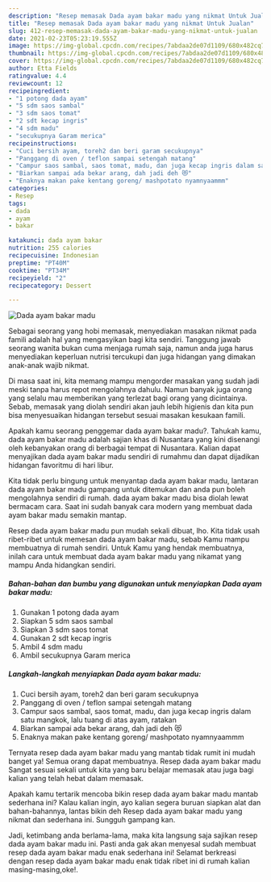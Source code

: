 ```yaml
---
description: "Resep memasak Dada ayam bakar madu yang nikmat Untuk Jualan"
title: "Resep memasak Dada ayam bakar madu yang nikmat Untuk Jualan"
slug: 412-resep-memasak-dada-ayam-bakar-madu-yang-nikmat-untuk-jualan
date: 2021-02-23T05:23:19.555Z
image: https://img-global.cpcdn.com/recipes/7abdaa2de07d1109/680x482cq70/dada-ayam-bakar-madu-foto-resep-utama.jpg
thumbnail: https://img-global.cpcdn.com/recipes/7abdaa2de07d1109/680x482cq70/dada-ayam-bakar-madu-foto-resep-utama.jpg
cover: https://img-global.cpcdn.com/recipes/7abdaa2de07d1109/680x482cq70/dada-ayam-bakar-madu-foto-resep-utama.jpg
author: Etta Fields
ratingvalue: 4.4
reviewcount: 12
recipeingredient:
- "1 potong dada ayam"
- "5 sdm saos sambal"
- "3 sdm saos tomat"
- "2 sdt kecap ingris"
- "4 sdm madu"
- "secukupnya Garam merica"
recipeinstructions:
- "Cuci bersih ayam, toreh2 dan beri garam secukupnya"
- "Panggang di oven / teflon sampai setengah matang"
- "Campur saos sambal, saos tomat, madu, dan juga kecap ingris dalam satu mangkok, lalu tuang di atas ayam, ratakan"
- "Biarkan sampai ada bekar arang, dah jadi deh 😻"
- "Enaknya makan pake kentang goreng/ mashpotato nyamnyaammm"
categories:
- Resep
tags:
- dada
- ayam
- bakar

katakunci: dada ayam bakar 
nutrition: 255 calories
recipecuisine: Indonesian
preptime: "PT40M"
cooktime: "PT34M"
recipeyield: "2"
recipecategory: Dessert

---
```



![Dada ayam bakar madu](https://img-global.cpcdn.com/recipes/7abdaa2de07d1109/680x482cq70/dada-ayam-bakar-madu-foto-resep-utama.jpg)

Sebagai seorang yang hobi memasak, menyediakan masakan nikmat pada famili adalah hal yang mengasyikan bagi kita sendiri. Tanggung jawab seorang  wanita bukan cuma menjaga rumah saja, namun anda juga harus menyediakan keperluan nutrisi tercukupi dan juga hidangan yang dimakan anak-anak wajib nikmat.

Di masa  saat ini, kita memang mampu mengorder masakan yang sudah jadi meski tanpa harus repot mengolahnya dahulu. Namun banyak juga orang yang selalu mau memberikan yang terlezat bagi orang yang dicintainya. Sebab, memasak yang diolah sendiri akan jauh lebih higienis dan kita pun bisa menyesuaikan hidangan tersebut sesuai masakan kesukaan famili. 



Apakah kamu seorang penggemar dada ayam bakar madu?. Tahukah kamu, dada ayam bakar madu adalah sajian khas di Nusantara yang kini disenangi oleh kebanyakan orang di berbagai tempat di Nusantara. Kalian dapat menyajikan dada ayam bakar madu sendiri di rumahmu dan dapat dijadikan hidangan favoritmu di hari libur.

Kita tidak perlu bingung untuk menyantap dada ayam bakar madu, lantaran dada ayam bakar madu gampang untuk ditemukan dan anda pun boleh mengolahnya sendiri di rumah. dada ayam bakar madu bisa diolah lewat bermacam cara. Saat ini sudah banyak cara modern yang membuat dada ayam bakar madu semakin mantap.

Resep dada ayam bakar madu pun mudah sekali dibuat, lho. Kita tidak usah ribet-ribet untuk memesan dada ayam bakar madu, sebab Kamu mampu membuatnya di rumah sendiri. Untuk Kamu yang hendak membuatnya, inilah cara untuk membuat dada ayam bakar madu yang nikamat yang mampu Anda hidangkan sendiri.

<!--inarticleads1-->

##### Bahan-bahan dan bumbu yang digunakan untuk menyiapkan Dada ayam bakar madu:

1. Gunakan 1 potong dada ayam
1. Siapkan 5 sdm saos sambal
1. Siapkan 3 sdm saos tomat
1. Gunakan 2 sdt kecap ingris
1. Ambil 4 sdm madu
1. Ambil secukupnya Garam merica




<!--inarticleads2-->

##### Langkah-langkah menyiapkan Dada ayam bakar madu:

1. Cuci bersih ayam, toreh2 dan beri garam secukupnya
1. Panggang di oven / teflon sampai setengah matang
1. Campur saos sambal, saos tomat, madu, dan juga kecap ingris dalam satu mangkok, lalu tuang di atas ayam, ratakan
1. Biarkan sampai ada bekar arang, dah jadi deh 😻
1. Enaknya makan pake kentang goreng/ mashpotato nyamnyaammm




Ternyata resep dada ayam bakar madu yang mantab tidak rumit ini mudah banget ya! Semua orang dapat membuatnya. Resep dada ayam bakar madu Sangat sesuai sekali untuk kita yang baru belajar memasak atau juga bagi kalian yang telah hebat dalam memasak.

Apakah kamu tertarik mencoba bikin resep dada ayam bakar madu mantab sederhana ini? Kalau kalian ingin, ayo kalian segera buruan siapkan alat dan bahan-bahannya, lantas bikin deh Resep dada ayam bakar madu yang nikmat dan sederhana ini. Sungguh gampang kan. 

Jadi, ketimbang anda berlama-lama, maka kita langsung saja sajikan resep dada ayam bakar madu ini. Pasti anda gak akan menyesal sudah membuat resep dada ayam bakar madu enak sederhana ini! Selamat berkreasi dengan resep dada ayam bakar madu enak tidak ribet ini di rumah kalian masing-masing,oke!.

